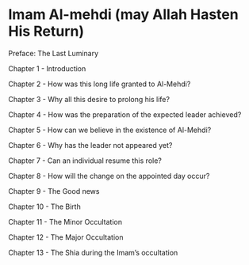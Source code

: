 Imam Al-mehdi (may Allah Hasten His Return)
===========================================

Preface: The Last Luminary

Chapter 1 - Introduction

Chapter 2 - How was this long life granted to Al-Mehdi?

Chapter 3 - Why all this desire to prolong his life?

Chapter 4 - How was the preparation of the expected leader achieved?

Chapter 5 - How can we believe in the existence of Al-Mehdi?

Chapter 6 - Why has the leader not appeared yet?

Chapter 7 - Can an individual resume this role?

Chapter 8 - How will the change on the appointed day occur?

Chapter 9 - The Good news

Chapter 10 - The Birth

Chapter 11 - The Minor Occultation

Chapter 12 - The Major Occultation

Chapter 13 - The Shia during the Imam’s occultation


